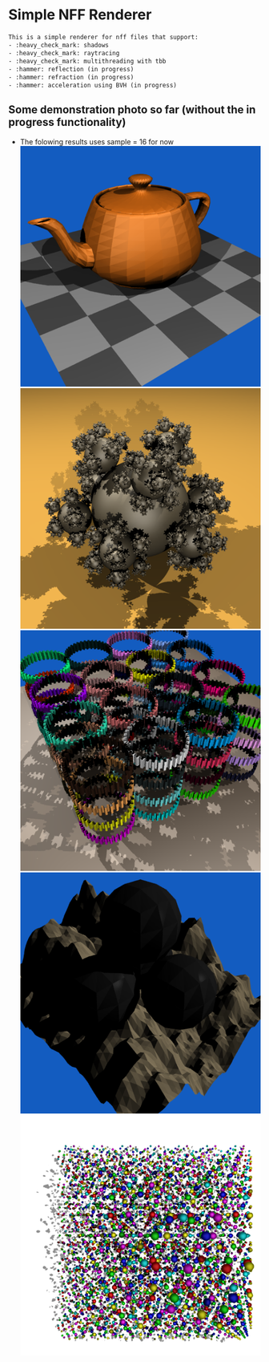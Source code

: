 # Simple NFF Renderer 


    This is a simple renderer for nff files that support:
    - :heavy_check_mark: shadows
    - :heavy_check_mark: raytracing
    - :heavy_check_mark: multithreading with tbb
    - :hammer: reflection (in progress)
    - :hammer: refraction (in progress)
    - :hammer: acceleration using BVH (in progress)

## Some demonstration photo so far (without the in progress functionality)
- The folowing results uses sample = 16 for now
![Teapot](./result/teapot.png)
![Balls](./result/balls.png)
![Gears](./result/gears.png)
![Mount](./result/mount.png)
![Rings](./result/rings.png)